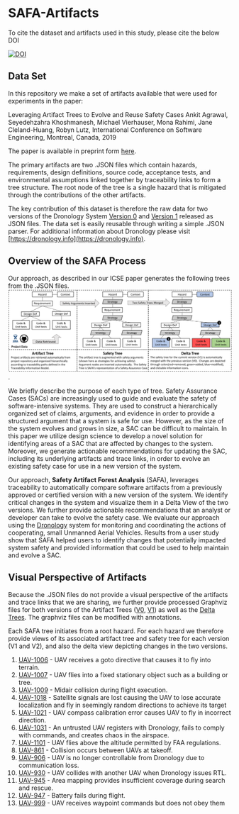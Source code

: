 # SAFA-Artifacts

To cite the dataset and artifacts used in this study, please cite the below DOI

[![DOI](https://zenodo.org/badge/162755376.svg)](https://zenodo.org/badge/latestdoi/162755376)


## Data Set
In this repository we make a set of artifacts available that were used for experiments in the paper:

Leveraging Artifact Trees to Evolve and Reuse Safety Cases 
Ankit Agrawal, Seyedehzahra Khoshmanesh, Michael Vierhauser, Mona Rahimi, Jane Cleland-Huang, Robyn Lutz, 
International Conference on Software Engineering, Montreal, Canada, 2019

The paper is available in preprint form [here](ICSE_2019_SAFA_preprint.pdf). 

The primary artifacts are two .JSON files which contain hazards, requirements, design definitions, source code, acceptance tests, and environmental assumptions linked together by traceability links to form a tree structure.  The root node of the tree is a single hazard that is mitigated through the contributions of the other artifacts.

The key contribution of this dataset is therefore the raw data for two versions of the Dronology System [Version 0](/V0-simplified.json) and  [Version 1](/V1-simplified.json) released as JSON files. The data set is easily reusable through writing a simple .JSON parser.  For additional information about Dronology please visit [https://dronology.info](https://dronology.info).

## Overview of the SAFA Process

Our approach, as described in our ICSE paper generates the following trees from the .JSON files.
![SAFA Approach](/SAFA_process.png).

We briefly describe the purpose of each type of tree. Safety Assurance Cases (SACs) are increasingly used to guide and evaluate the safety of software-intensive systems. They are used to construct a hierarchically organized set of claims, arguments, and evidence in order to provide a structured argument that a system is safe for use. 
However, as the size of the system evolves and grows in size, a SAC can be difficult to maintain.  In this paper we utilize design science to develop a novel solution for identifying areas of a SAC that are affected by changes to the system. Moreover, we generate actionable recommendations for updating the SAC, including its underlying artifacts and trace links, in order to evolve an existing safety case for use in a new version of the system.  

Our approach, **Safety Artifact Forest Analysis** (SAFA), leverages traceability to automatically compare software artifacts from a previously approved or certified version with a new version of the system. We identify critical changes in the system and visualize them in a Delta View of the two versions. We further provide  actionable recommendations that an analyst or developer can take to evolve the safety case. We evaluate our approach using the [Dronology](http://www.dronology.info) system for monitoring and coordinating the actions of cooperating, small Unmanned Aerial Vehicles. Results from a user study show that SAFA helped users to identify changes that potentially impacted system safety and provided information that could be used to help maintain and evolve a SAC. 

## Visual Perspective of Artifacts
Because the .JSON files do not provide a visual perspective of the artifacts and trace links that we are sharing, we further provide processed Graphviz files for both versions of the Artifact Trees ([V0](/V0_raw_artifacts_GraphvizFiles), [V1](/V1_raw_artifacts_GraphvizFiles)) as well as the [Delta Trees](/Delta_gvFiles).  The graphviz files can be modified with annotations.

Each SAFA tree initiates from a root hazard.  For each hazard we therefore provide views of its associated artifact tree and safety tree for each version (V1 and V2), and also the delta view depicting changes in the two versions.

1.  [UAV-1006](/UAV-1006.md) - UAV receives a goto directive that causes it to fly into terrain.
2.  [UAV-1007](/UAV-1007.md) - UAV flies into a fixed stationary object such as a building or tree.
3.  [UAV-1009](/UAV-1009.md) - Midair collision during flight execution.
4.  [UAV-1018](/UAV-1018.md) - Satellite signals are lost causing the UAV to lose accurate localization and fly in seemingly                                  random directions to achieve its target
5.  [UAV-1021](/UAV-1021.md) - UAV compass calibration error causes UAV to fly in incorrect direction.
6.  [UAV-1031](/UAV-1031.md) - An untrusted UAV registers with Dronology, fails to comply with commands, and creates chaos in                                the airspace.
7.  [UAV-1101](/UAV-1101.md) - UAV flies above the altitude permitted by FAA regulations.
8.  [UAV-861](/UAV-861.md)   - Collision occurs between UAVs at takeoff.
9.  [UAV-906](/UAV-906.md)   - UAV is no longer controllable from Dronology due to communication loss.
10. [UAV-930](/UAV-930.md)   - UAV collides with another UAV when Dronology issues RTL. 
11. [UAV-945](/UAV-945.md)   - Area mapping provides insufficient coverage during search and rescue.
12. [UAV-947](/UAV-947.md)   - Battery fails during flight.
13. [UAV-999](/UAV-999.md)   - UAV receives waypoint commands but does not obey them




